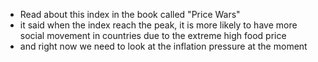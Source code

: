 - Read about this index in the book called "Price Wars"
- it said when the index reach the peak, it is more likely to have more social movement in countries due to the extreme high food price
- and right now we need to look at the inflation pressure at the moment
